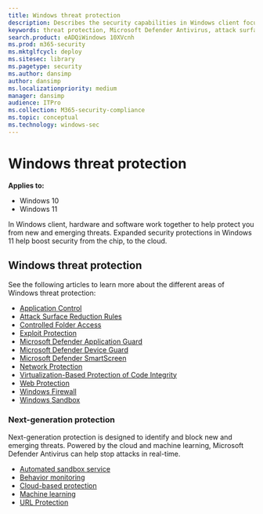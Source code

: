 ```yaml
---
title: Windows threat protection
description: Describes the security capabilities in Windows client focused on threat protection
keywords: threat protection, Microsoft Defender Antivirus, attack surface reduction, next-generation protection, endpoint detection and response, automated investigation and response, microsoft threat experts, Microsoft Secure Score for Devices, advanced hunting, cyber threat hunting, web threat protection
search.product: eADQiWindows 10XVcnh
ms.prod: m365-security
ms.mktglfcycl: deploy
ms.sitesec: library
ms.pagetype: security
ms.author: dansimp
author: dansimp
ms.localizationpriority: medium
manager: dansimp
audience: ITPro
ms.collection: M365-security-compliance
ms.topic: conceptual
ms.technology: windows-sec
---
```


# Windows threat protection

**Applies to:**
- Windows 10
- Windows 11

In Windows client, hardware and software work together to help protect you from new and emerging threats. Expanded security protections in Windows 11 help boost security from the chip, to the cloud.  

## Windows threat protection

See the following articles to learn more about the different areas of Windows threat protection:

- [Application Control](/windows-defender-application-control/windows-defender-application-control)
- [Attack Surface Reduction Rules](/microsoft-365/security/defender-endpoint/attack-surface-reduction)
- [Controlled Folder Access](/microsoft-365/security/defender-endpoint/controlled-folders)
- [Exploit Protection](/microsoft-365/security/defender-endpoint/exploit-protection)
- [Microsoft Defender Application Guard](/windows/security/threat-protection/microsoft-defender-application-guard/md-app-guard-overview)
- [Microsoft Defender Device Guard](device-guard/introduction-to-device-guard-virtualization-based-security-and-windows-defender-application-control)
- [Microsoft Defender SmartScreen](/windows/security/threat-protection/microsoft-defender-smartscreen/microsoft-defender-smartscreen-overview)
- [Network Protection](/microsoft-365/security/defender-endpoint/network-protection)
- [Virtualization-Based Protection of Code Integrity](/windows/security/threat-protection/device-guard/enable-virtualization-based-protection-of-code-integrity)
- [Web Protection](/microsoft-365/security/defender-endpoint/web-protection-overview)
- [Windows Firewall](windows-firewall/windows-firewall-with-advanced-security)
- [Windows Sandbox](/windows/security/threat-protection/windows-sandbox/windows-sandbox-overview)

### Next-generation protection
Next-generation protection is designed to identify and block new and emerging threats. Powered by the cloud and machine learning, Microsoft Defender Antivirus can help stop attacks in real-time. 

- [Automated sandbox service](/microsoft-365/security/defender-endpoint/configure-block-at-first-sight-microsoft-defender-antivirus)
- [Behavior monitoring](/microsoft-365/security/defender-endpoint/configure-real-time-protection-microsoft-defender-antivirus)
- [Cloud-based protection](/microsoft-365/security/defender-endpoint/configure-protection-features-microsoft-defender-antivirus)
- [Machine learning](/microsoft-365/security/defender-endpoint/cloud-protection-microsoft-defender-antivirus)
- [URL Protection](/microsoft-365/security/defender-endpoint/configure-network-connections-microsoft-defender-antivirus)
